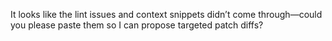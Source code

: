 It looks like the lint issues and context snippets didn’t come through—could you please paste them so I can propose targeted patch diffs?